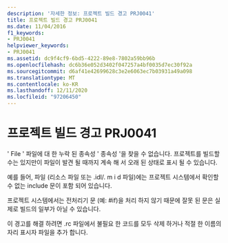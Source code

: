 ```yaml
---
description: '자세한 정보: 프로젝트 빌드 경고 PRJ0041'
title: 프로젝트 빌드 경고 PRJ0041
ms.date: 11/04/2016
f1_keywords:
- PRJ0041
helpviewer_keywords:
- PRJ0041
ms.assetid: dc9f4cf9-6bd5-4222-89e8-7802a59bb96b
ms.openlocfilehash: dc6b36e052d3402f047257a4bf0035d7ec30f92a
ms.sourcegitcommit: d6af41e42699628c3e2e6063ec7b03931a49a098
ms.translationtype: MT
ms.contentlocale: ko-KR
ms.lasthandoff: 12/11/2020
ms.locfileid: "97206450"
---
```

# <a name="project-build-warning-prj0041"></a>프로젝트 빌드 경고 PRJ0041

' File ' 파일에 대 한 누락 된 종속성 ' 종속성 '을 찾을 수 없습니다. 프로젝트를 빌드할 수는 있지만이 파일이 발견 될 때까지 계속 해 서 오래 된 상태로 표시 될 수 있습니다.

예를 들어, 파일 (리소스 파일 또는 .idl/. m i d 파일)에는 프로젝트 시스템에서 확인할 수 없는 include 문이 포함 되어 있습니다.

프로젝트 시스템에서는 전처리기 문 (예: #if)을 처리 하지 않기 때문에 잘못 된 문은 실제로 빌드의 일부가 아닐 수 있습니다.

이 경고를 해결 하려면 .rc 파일에서 불필요 한 코드를 모두 삭제 하거나 적절 한 이름의 자리 표시자 파일을 추가 합니다.
